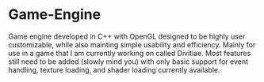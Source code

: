 # Game-Engine
Game engine developed in C++ with OpenGL designed to be highly user customizable, while also mainting simple usability and efficiency. Mainly for use in a game that I am currently working on called Divitiae. Most features still need to be added (slowly mind you) with only basic support for event handling, texture loading, and shader loading currently available. 

